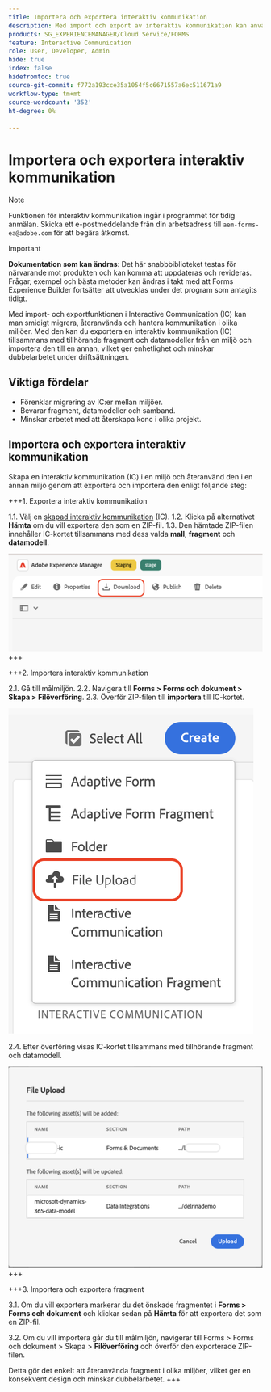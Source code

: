 ```yaml
---
title: Importera och exportera interaktiv kommunikation
description: Med import och export av interaktiv kommunikation kan användarna smidigt migrera, återanvända och hantera kommunikation mellan olika miljöer.
products: SG_EXPERIENCEMANAGER/Cloud Service/FORMS
feature: Interactive Communication
role: User, Developer, Admin
hide: true
index: false
hidefromtoc: true
source-git-commit: f772a193cce35a1054f5c6671557a6ec511671a9
workflow-type: tm+mt
source-wordcount: '352'
ht-degree: 0%

---
```



# Importera och exportera interaktiv kommunikation

>[!NOTE]
>
> Funktionen för interaktiv kommunikation ingår i programmet för tidig anmälan. Skicka ett e-postmeddelande från din arbetsadress till `aem-forms-ea@adobe.com` för att begära åtkomst.

>[!IMPORTANT]
>
> **Dokumentation som kan ändras**: Det här snabbbiblioteket testas för närvarande mot produkten och kan komma att uppdateras och revideras. Frågar, exempel och bästa metoder kan ändras i takt med att Forms Experience Builder fortsätter att utvecklas under det program som antagits tidigt.

Med import- och exportfunktionen i Interactive Communication (IC) kan man smidigt migrera, återanvända och hantera kommunikation i olika miljöer. Med den kan du exportera en interaktiv kommunikation (IC) tillsammans med tillhörande fragment och datamodeller från en miljö och importera den till en annan, vilket ger enhetlighet och minskar dubbelarbetet under driftsättningen.

## Viktiga fördelar

- Förenklar migrering av IC:er mellan miljöer.
- Bevarar fragment, datamodeller och samband.
- Minskar arbetet med att återskapa konc i olika projekt.

## Importera och exportera interaktiv kommunikation

Skapa en interaktiv kommunikation (IC) i en miljö och återanvänd den i en annan miljö genom att exportera och importera den enligt följande steg:

+++&#x200B;1. Exportera interaktiv kommunikation

1.1. Välj en [skapad interaktiv kommunikation](https://experienceleague.adobe.com/en/docs/experience-manager-cloud-service/content/forms/interactive-communication/create-interactive-communication) (IC).
1.2. Klicka på alternativet **Hämta** om du vill exportera den som en ZIP-fil.
1.3. Den hämtade ZIP-filen innehåller IC-kortet tillsammans med dess valda **mall**, **fragment** och **datamodell**.

![Sök efter IC Docu](/help/forms/interactive-communication/assets/downloadic.png)
+++

+++&#x200B;2. Importera interaktiv kommunikation

2.1. Gå till målmiljön.
2.2. Navigera till **Forms > Forms och dokument > Skapa > Filöverföring**.
2.3. Överför ZIP-filen till **importera** till IC-kortet.

![Sök efter IC Docu](/help/forms/interactive-communication/assets/uploadfile.png)

2.4. Efter överföring visas IC-kortet tillsammans med tillhörande fragment och datamodell.

![Sök efter IC Docu](/help/forms/interactive-communication/assets/importfragment.png)
+++

+++&#x200B;3. Importera och exportera fragment

3.1. Om du vill exportera markerar du det önskade fragmentet i **Forms > Forms och dokument** och klickar sedan på **Hämta** för att exportera det som en ZIP-fil.

3.2. Om du vill importera går du till målmiljön, navigerar till Forms > Forms och dokument > Skapa > **Filöverföring** och överför den exporterade ZIP-filen.

Detta gör det enkelt att återanvända fragment i olika miljöer, vilket ger en konsekvent design och minskar dubbelarbetet.
+++
